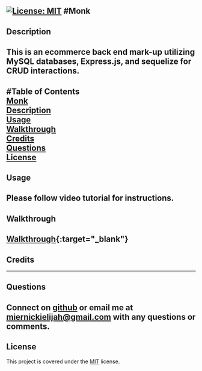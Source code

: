 [![License: MIT](https://img.shields.io/badge/License-MIT-yellow.svg)](https://opensource.org/licenses/MIT)
#Monk
-------------
## Description  
This is an ecommerce back end mark-up utilizing MySQL databases, Express.js,  and sequelize for CRUD interactions. 
-------------
#Table of Contents  
[Monk](#Monk)  
[Description](#Description)  
[Usage](#Usage)  
[Walkthrough](#Walkthrough)  
[Credits](#Credits)  
[Questions](#Questions)  
[License](#License)  
--------------
## Usage  
Please follow video tutorial for instructions.
--------------
## Walkthrough  
[Walkthrough](https://drive.google.com/file/d/1AistlSWfNZGfTBfNQvDji3RwC-_4oT1e/view){:target="_blank"}
--------------
## Credits  

--------------
## Questions  
Connect on [github](https://github.com/MiernickiElijah) or email me at miernickielijah@gmail.com with any questions or comments. 
--------------
## License  
This project is covered under the [MIT](https://choosealicense.com/licenses/mit/) license.

